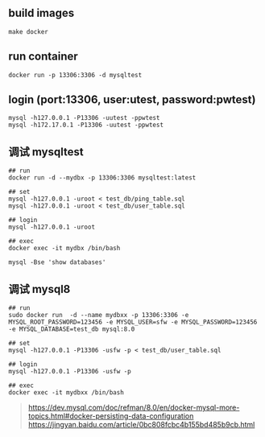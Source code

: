 ## build images

```
make docker
```

## run container

```
docker run -p 13306:3306 -d mysqltest
```

## login (port:13306, user:utest, password:pwtest)

```
mysql -h127.0.0.1 -P13306 -uutest -ppwtest
mysql -h172.17.0.1 -P13306 -uutest -ppwtest
```

## 调试 mysqltest

```
## run
docker run -d --mydbx -p 13306:3306 mysqltest:latest

## set
mysql -h127.0.0.1 -uroot < test_db/ping_table.sql
mysql -h127.0.0.1 -uroot < test_db/user_table.sql

## login
mysql -h127.0.0.1 -uroot

## exec
docker exec -it mydbx /bin/bash

mysql -Bse 'show databases'
```

## 调试 mysql8

```
## run
sudo docker run  -d --name mydbxx -p 13306:3306 -e MYSQL_ROOT_PASSWORD=123456 -e MYSQL_USER=sfw -e MYSQL_PASSWORD=123456 -e MYSQL_DATABASE=test_db mysql:8.0

## set
mysql -h127.0.0.1 -P13306 -usfw -p < test_db/user_table.sql

## login
mysql -h127.0.0.1 -P13306 -usfw -p

## exec
docker exec -it mydbxx /bin/bash
```

>https://dev.mysql.com/doc/refman/8.0/en/docker-mysql-more-topics.html#docker-persisting-data-configuration  
https://jingyan.baidu.com/article/0bc808fcbc4b155bd485b9cb.html  
